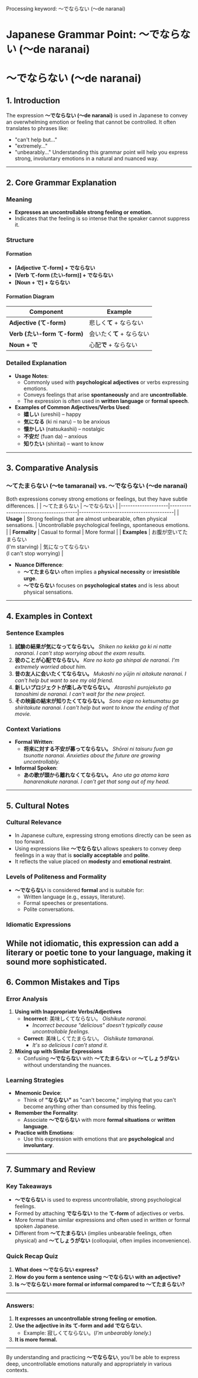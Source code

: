Processing keyword: ～でならない (〜de naranai)
# Japanese Grammar Point: ～でならない (〜de naranai)
# ～でならない (〜de naranai)
## 1. Introduction
The expression **～でならない (〜de naranai)** is used in Japanese to convey an overwhelming emotion or feeling that cannot be controlled. It often translates to phrases like:
- "can't help but..."
- "extremely..."
- "unbearably..."
Understanding this grammar point will help you express strong, involuntary emotions in a natural and nuanced way.

---
## 2. Core Grammar Explanation
### Meaning
- **Expresses an uncontrollable strong feeling or emotion.**
- Indicates that the feeling is so intense that the speaker cannot suppress it.
### Structure
#### Formation
- **[Adjective て-form] + でならない**
- **[Verb て-form (たい-form)] + でならない**
- **[Noun + で] + ならない**
#### Formation Diagram
| Component                   | Example                           |
|-----------------------------|-----------------------------------|
| **Adjective (て-form)**      | 悲しく**て** + ならない           |
| **Verb (たい-form て-form)** | 会いたく**て** + ならない         |
| **Noun + で**               | 心配**で** + ならない             |
### Detailed Explanation
- **Usage Notes**:
  - Commonly used with **psychological adjectives** or verbs expressing emotions.
  - Conveys feelings that arise **spontaneously** and are **uncontrollable**.
  - The expression is often used in **written language** or **formal speech**.
- **Examples of Common Adjectives/Verbs Used**:
  - **嬉しい** (ureshii) – happy
  - **気になる** (ki ni naru) – to be anxious
  - **懐かしい** (natsukashii) – nostalgic
  - **不安だ** (fuan da) – anxious
  - **知りたい** (shiritai) – want to know
---
## 3. Comparative Analysis
### ～てたまらない (〜te tamaranai) vs. ～でならない (〜de naranai)
Both expressions convey strong emotions or feelings, but they have subtle differences.
|                    | ～てたまらない                          | ～でならない                            |
|--------------------|---------------------------------------|----------------------------------------|
| **Usage**          | Strong feelings that are almost unbearable, often physical sensations. | Uncontrollable psychological feelings, spontaneous emotions. |
| **Formality**      | Casual to formal                      | More formal                            |
| **Examples**       | お腹が空いてたまらない<br>(I'm starving) | 気になってならない<br>(I can't stop worrying) |
- **Nuance Difference**:
  - **～てたまらない** often implies a **physical necessity** or **irresistible urge**.
  - **～でならない** focuses on **psychological states** and is less about physical sensations.
---
## 4. Examples in Context
### Sentence Examples
1. **試験の結果が気になってならない。**
   *Shiken no kekka ga ki ni natte naranai.*
   *I can't stop worrying about the exam results.*
2. **彼のことが心配でならない。**
   *Kare no koto ga shinpai de naranai.*
   *I'm extremely worried about him.*
3. **昔の友人に会いたくてならない。**
   *Mukashi no yūjin ni aitakute naranai.*
   *I can't help but want to see my old friend.*
4. **新しいプロジェクトが楽しみでならない。**
   *Atarashii purojekuto ga tanoshimi de naranai.*
   *I can't wait for the new project.*
5. **その映画の結末が知りたくてならない。**
   *Sono eiga no ketsumatsu ga shiritakute naranai.*
   *I can't help but want to know the ending of that movie.*
### Context Variations
- **Formal Written**:
  - **将来に対する不安が募ってならない。**
    *Shōrai ni taisuru fuan ga tsunotte naranai.*
    *Anxieties about the future are growing uncontrollably.*
- **Informal Spoken**:
  - **あの歌が頭から離れなくてならない。**
    *Ano uta ga atama kara hanarenakute naranai.*
    *I can't get that song out of my head.*
---
## 5. Cultural Notes
### Cultural Relevance
- In Japanese culture, expressing strong emotions directly can be seen as too forward.
- Using expressions like **～でならない** allows speakers to convey deep feelings in a way that is **socially acceptable** and **polite**.
- It reflects the value placed on **modesty** and **emotional restraint**.
### Levels of Politeness and Formality
- **～でならない** is considered **formal** and is suitable for:
  - Written language (e.g., essays, literature).
  - Formal speeches or presentations.
  - Polite conversations.
### Idiomatic Expressions
While not idiomatic, this expression can add a **literary** or **poetic** tone to your language, making it sound more sophisticated.
---
## 6. Common Mistakes and Tips
### Error Analysis
1. **Using with Inappropriate Verbs/Adjectives**
   - **Incorrect**: 美味しくてならない。
     *Oishikute naranai.*
     - *Incorrect because "delicious" doesn't typically cause uncontrollable feelings.*
   - **Correct**: 美味しくてたまらない。
     *Oishikute tamaranai.*
     - *It's so delicious I can't stand it.*
2. **Mixing up with Similar Expressions**
   - Confusing **～でならない** with **～てたまらない** or **～てしょうがない** without understanding the nuances.
### Learning Strategies
- **Mnemonic Device**:
  - Think of **"ならない"** as "can't become," implying that you can't become anything other than consumed by this feeling.
- **Remember the Formality**:
  - Associate **～でならない** with more **formal situations** or **written language**.
- **Practice with Emotions**:
  - Use this expression with emotions that are **psychological** and **involuntary**.
---
## 7. Summary and Review
### Key Takeaways
- **～でならない** is used to express uncontrollable, strong psychological feelings.
- Formed by attaching **でならない** to the **て-form** of adjectives or verbs.
- More formal than similar expressions and often used in written or formal spoken Japanese.
- Different from **～てたまらない** (implies unbearable feelings, often physical) and **～てしょうがない** (colloquial, often implies inconvenience).
### Quick Recap Quiz
1. **What does ～でならない express?**
2. **How do you form a sentence using ～でならない with an adjective?**
3. **Is ～でならない more formal or informal compared to ～てたまらない?**
---
### Answers:
1. **It expresses an uncontrollable strong feeling or emotion.**
2. **Use the adjective in its て-form and add でならない.**
   - Example: 寂しくてならない。(*I'm unbearably lonely.*)
3. **It is more formal.**
---
By understanding and practicing **～でならない**, you'll be able to express deep, uncontrollable emotions naturally and appropriately in various contexts.
